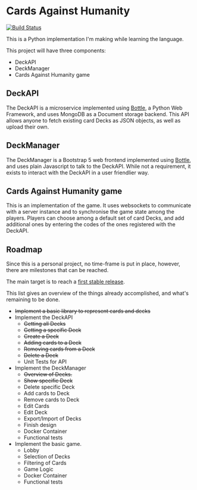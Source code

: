 # Cards Against Humanity

[![Build Status](https://travis-ci.com/carroarmato0/cardsagainsthumanity.svg?branch=main)](https://travis-ci.com/carroarmato0/cardsagainsthumanity)

This is a Python implementation I'm making while learning the language.

This project will have three components:
- DeckAPI
- DeckManager
- Cards Against Humanity game

## DeckAPI
The DeckAPI is a microservice implemented using [Bottle](https://bottlepy.org/), a Python Web Framework, and uses MongoDB as a Document storage backend. This API allows anyone to fetch existing card Decks as JSON objects, as well as upload their own.

## DeckManager
The DeckManager is a Bootstrap 5 web frontend implemented using [Bottle](https://bottlepy.org/), and uses plain Javascript to talk to the DeckAPI.
While not a requirement, it exists to interact with the DeckAPI in a user friendlier way.

## Cards Against Humanity game
This is an implementation of the game. It uses websockets to communicate with a server instance and to synchronise the game state among the players.
Players can choose among a default set of card Decks, and add additional ones by entering the codes of the ones registered with the DeckAPI.

## Roadmap
Since this is a personal project, no time-frame is put in place, however, there are milestones that can be reached.

The main target is to reach a [first stable release](https://github.com/carroarmato0/cardsagainsthumanity/issues?q=is%3Aissue+milestone%3A%22First+Release%22+).

This list gives an overview of the things already accomplished, and what's remaining to be done.

* ~~Implement a basic library to represent cards and decks~~
* Implement the DeckAPI
  * ~~Getting all Decks~~
  * ~~Getting a specific Deck~~
  * ~~Create a Deck~~
  * ~~Adding cards to a Deck~~
  * ~~Removing cards from a Deck~~
  * ~~Delete a Deck~~
  * Unit Tests for API
* Implement the DeckManager
  * ~~Overview of Decks.~~
  * ~~Show specific Deck~~
  * Delete specific Deck
  * Add cards to Deck
  * Remove cards to Deck
  * Edit Cards
  * Edit Deck
  * Export/Import of Decks
  * Finish design
  * Docker Container
  * Functional tests
* Implement the basic game.
  * Lobby
  * Selection of Decks
  * Filtering of Cards
  * Game Logic
  * Docker Container
  * Functional tests
